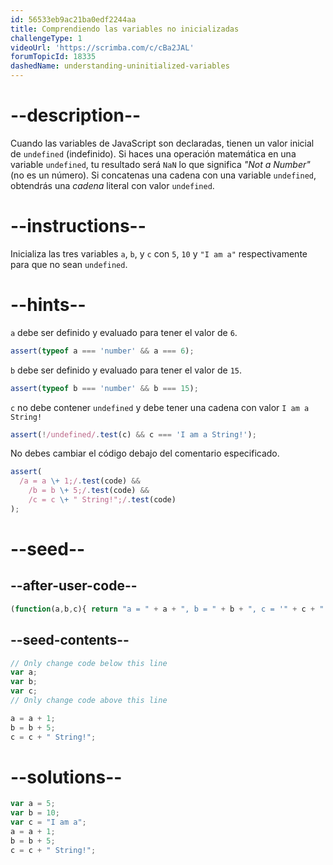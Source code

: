 ```yaml
---
id: 56533eb9ac21ba0edf2244aa
title: Comprendiendo las variables no inicializadas
challengeType: 1
videoUrl: 'https://scrimba.com/c/cBa2JAL'
forumTopicId: 18335
dashedName: understanding-uninitialized-variables
---
```


# --description--

Cuando las variables de JavaScript son declaradas, tienen un valor inicial de `undefined` (indefinido). Si haces una operación matemática en una variable `undefined`, tu resultado será `NaN` lo que significa <dfn>"Not a Number"</dfn> (no es un número). Si concatenas una cadena con una variable `undefined`, obtendrás una <dfn>cadena</dfn> literal con valor `undefined`.

# --instructions--

Inicializa las tres variables `a`, `b`, y `c` con `5`, `10` y `"I am a"` respectivamente para que no sean `undefined`.

# --hints--

`a` debe ser definido y evaluado para tener el valor de `6`.

```js
assert(typeof a === 'number' && a === 6);
```

`b` debe ser definido y evaluado para tener el valor de `15`.

```js
assert(typeof b === 'number' && b === 15);
```

`c` no debe contener `undefined` y debe tener una cadena con valor `I am a String!`

```js
assert(!/undefined/.test(c) && c === 'I am a String!');
```

No debes cambiar el código debajo del comentario especificado.

```js
assert(
  /a = a \+ 1;/.test(code) &&
    /b = b \+ 5;/.test(code) &&
    /c = c \+ " String!";/.test(code)
);
```

# --seed--

## --after-user-code--

```js
(function(a,b,c){ return "a = " + a + ", b = " + b + ", c = '" + c + "'"; })(a,b,c);
```

## --seed-contents--

```js
// Only change code below this line
var a;
var b;
var c;
// Only change code above this line

a = a + 1;
b = b + 5;
c = c + " String!";
```

# --solutions--

```js
var a = 5;
var b = 10;
var c = "I am a";
a = a + 1;
b = b + 5;
c = c + " String!";
```
